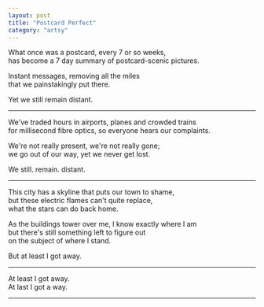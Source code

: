```yaml
---
layout: post
title: "Postcard Perfect"
category: "artsy"
---
```

What once was a postcard, every 7 or so weeks,<br />
has become a 7 day summary of postcard-scenic pictures.

Instant messages, removing all the miles<br />
that we painstakingly put there.

Yet we still remain distant.

<hr />

We've traded hours in airports, planes and crowded trains<br />
for millisecond fibre optics, so everyone hears our complaints.

We're not really present, we're not really gone;<br />
we go out of our way, yet we never get lost.

We still. remain. distant.

<hr />

This city has a skyline that puts our town to shame,<br />
but these electric flames can't quite replace,<br />
what the stars can do back home.

As the buildings tower over me, I know exactly where I am<br />
but there's still something left to figure out<br />
on the subject of where I stand.

But at least I got away.

<hr />

At least I got away.<br />
At last I got a way.

<hr />
